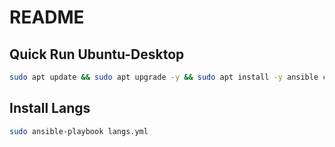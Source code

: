 # README

## Quick Run Ubuntu-Desktop
```bash
sudo apt update && sudo apt upgrade -y && sudo apt install -y ansible curl git software-properties-common && git clone https://github.com/PedroDrago/ansible && cd ansible && ansible-playbook --ask-vault-password local.yml
```

## Install Langs
```bash
sudo ansible-playbook langs.yml
```

